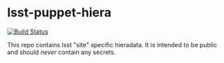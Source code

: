 lsst-puppet-hiera
===

[![Build Status](https://travis-ci.org/lsst-it/lsst-puppet-hiera.png)](https://travis-ci.org/lsst-it/lsst-puppet-hiera)

This repo contains lsst "site" specific hieradata. It is intended to be
public and should *never* contain any secrets.
